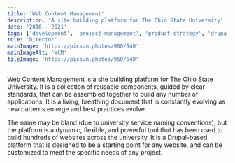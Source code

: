 ```yaml
---
title: 'Web Content Management'
description: 'A site building platform for The Ohio State University'
date: '2016 - 2021'
tags: ['development', 'project-management', 'product-strategy', 'drupal']
role: 'Director'
mainImage: 'https://picsum.photos/960/540'
mainImageAlt: 'WCM'
tileImage: 'https://picsum.photos/960/540'
---
```


Web Content Management is a site building platform for The Ohio State University. It is a collection of reusable components, guided by clear standards, that can be assembled together to build any number of applications. It is a living, breathing document that is constantly evolving as new patterns emerge and best practices evolve.

The name may be bland (due to university service naming conventions), but the platform is a dynamic, flexible, and powerful tool that has been used to build hundreds of websites across the university. It is a Drupal-based platform that is designed to be a starting point for any website, and can be customized to meet the specific needs of any project.
